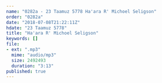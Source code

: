 ```yaml
---
name: "0282a - 23 Taamuz 5778 Ha'ara R' Michoel Seligson"
order: "0282a"
date: "2018-07-08T21:22:11Z"
hdate: "23 Taamuz 5778"
title: "Ha'ara R' Michoel Seligson"
keywords: []
file:
- ext: ".mp3"
  mime: "audio/mp3"
  size: 2492493
  duration: "3:13"
published: true
---
```


